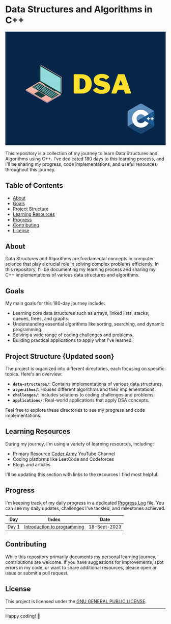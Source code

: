# Data Structures and Algorithms in C++

![logo](https://github.com/Abdul-Jaweed/Data-Structure-and-Algorithms/blob/main/logo.png)

This repository is a collection of my journey to learn Data Structures and Algorithms using C++. I've dedicated 180 days to this learning process, and I'll be sharing my progress, code implementations, and useful resources throughout this journey.

## Table of Contents

- [About](#about)
- [Goals](#goals)
- [Project Structure](#project-structure)
- [Learning Resources](#learning-resources)
- [Progress](#progress)
- [Contributing](#contributing)
- [License](#license)

## About

Data Structures and Algorithms are fundamental concepts in computer science that play a crucial role in solving complex problems efficiently. In this repository, I'll be documenting my learning process and sharing my C++ implementations of various data structures and algorithms.

## Goals

My main goals for this 180-day journey include:

- Learning core data structures such as arrays, linked lists, stacks, queues, trees, and graphs.
- Understanding essential algorithms like sorting, searching, and dynamic programming.
- Solving a wide range of coding challenges and problems.
- Building practical applications to apply what I've learned.

## Project Structure {Updated soon}

The project is organized into different directories, each focusing on specific topics. Here's an overview:

- **`data-structures/`**: Contains implementations of various data structures.
- **`algorithms/`**: Houses different algorithms and their implementations.
- **`challenges/`**: Includes solutions to coding challenges and problems.
- **`applications/`**: Real-world applications that apply DSA concepts.

Feel free to explore these directories to see my progress and code implementations.

## Learning Resources

During my journey, I'm using a variety of learning resources, including:

- Primary Resource [Coder Army](https://youtube.com/playlist?list=PLQEaRBV9gAFu4ovJ41PywklqI7IyXwr01&si=9VBRF9RrW8Qmfxux) YouTube Channel
- Coding platforms like LeetCode and Codeforces
- Blogs and articles

I'll be updating this section with links to the resources I find most helpful.

## Progress

I'm keeping track of my daily progress in a dedicated [Progress Log](progress.md) file. You can see my daily updates, challenges I've tackled, and milestones achieved.

|   Day   |   Index   |   Date   |
|---------|-----------|----------|
|   Day 1 |   [Introduction to programming](https://github.com/Abdul-Jaweed/Data-Structure-and-Algorithms/blob/main/Resource/Day%2001%20Introduction%20to%20Programming/01.md) |   18-Sept-2023 |




## Contributing

While this repository primarily documents my personal learning journey, contributions are welcome. If you have suggestions for improvements, spot errors in my code, or want to share additional resources, please open an issue or submit a pull request.

## License

This project is licensed under the [GNU GENERAL PUBLIC LICENSE](LICENSE).

---

Happy coding! 🚀
